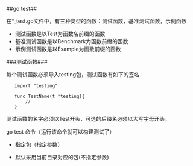 ##go test##

在*_test.go文件中，有三种类型的函数：测试函数，基准测试函数，示例函数

* 测试函数是以Test为函数名前缀的函数
* 基准测试函数是以Benchmark为函数前缀的函数
* 示例测试函数是以Example为函数前缀的函数


###测试函数###

每个测试函数必须导入testing包，测试函数有如下的签名：

```
   import "testing"
   
   func TestName(t *testing){
       //
   }
```


测试函数的名字必须以Test开头，可选的后缀名必须以大写字母开头。

go test 命令（运行该命令就可以构建测试了）
   
   * 指定包（指定参数）
   
   * 默认采用当前目录对应的包(不指定参数)
   


